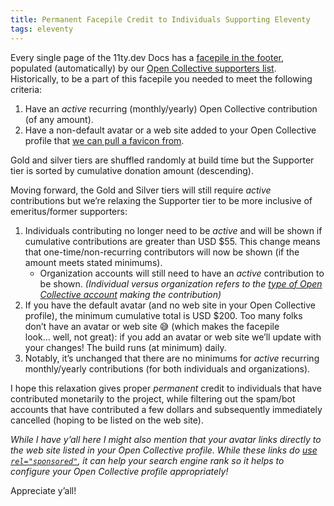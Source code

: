 ```yaml
---
title: Permanent Facepile Credit to Individuals Supporting Eleventy
tags: eleventy
---
```

Every single page of the 11ty.dev Docs has a [facepile in the footer](https://www.11ty.dev/#gold-sponsors), populated (automatically) by our [Open Collective supporters list](https://opencollective.com/11ty). Historically, to be a part of this facepile you needed to meet the following criteria:

1. Have an _active_ recurring (monthly/yearly) Open Collective contribution (of any amount).
2. Have a non-default avatar or a web site added to your Open Collective profile that [we can pull a favicon from](https://www.11ty.dev/docs/services/indieweb-avatar/).

Gold and silver tiers are shuffled randomly at build time but the Supporter tier is sorted by cumulative donation amount (descending).

Moving forward, the Gold and Silver tiers will still require _active_ contributions but we’re relaxing the Supporter tier to be more inclusive of emeritus/former supporters:

1. Individuals contributing no longer need to be _active_ and will be shown if cumulative contributions are greater than USD $55. This change means that one-time/non-recurring contributors will now be shown (if the amount meets stated minimums).
	- Organization accounts will still need to have an _active_ contribution to be shown. _(Individual versus organization refers to the [type of Open Collective account](https://documentation.opencollective.com/getting-started/creating-an-organization) making the contribution)_
2. If you have the default avatar (and no web site in your Open Collective profile), the minimum cumulative total is USD $200. Too many folks don’t have an avatar or web site 😅 (which makes the facepile look… well, not great): if you add an avatar or web site we’ll update with your changes! The build runs (at minimum) daily.
3. Notably, it’s unchanged that there are no minimums for _active_ recurring monthly/yearly contributions (for both individuals and organizations).

I hope this relaxation gives proper _permanent_ credit to individuals that have contributed monetarily to the project, while filtering out the spam/bot accounts that have contributed a few dollars and subsequently immediately cancelled (hoping to be listed on the web site).

_While I have y’all here I might also mention that your avatar links directly to the web site listed in your Open Collective profile. While these links do [use `rel="sponsored"`](https://developers.google.com/search/docs/crawling-indexing/qualify-outbound-links), it can help your search engine rank so it helps to configure your Open Collective profile appropriately!_

Appreciate y’all!